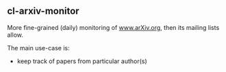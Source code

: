 cl-arxiv-monitor
----------------

More fine-grained (daily) monitoring of www.arXiv.org, then
its mailing lists allow.

The main use-case is:
  * keep track of papers from particular author(s)
